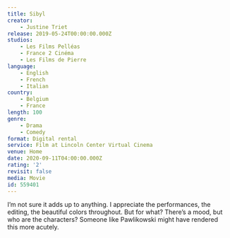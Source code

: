 ```yaml
---
title: Sibyl
creator:
    - Justine Triet
release: 2019-05-24T00:00:00.000Z
studios:
    - Les Films Pelléas
    - France 2 Cinéma
    - Les Films de Pierre
language:
    - English
    - French
    - Italian
country:
    - Belgium
    - France
length: 100
genre:
    - Drama
    - Comedy
format: Digital rental
service: Film at Lincoln Center Virtual Cinema
venue: Home
date: 2020-09-11T04:00:00.000Z
rating: '2'
revisit: false
media: Movie
id: 559401
---
```


I’m not sure it adds up to anything. I appreciate the performances, the editing, the beautiful colors throughout. But for what? There’s a mood, but who are the characters? Someone like Pawlikowski might have rendered this more acutely.

